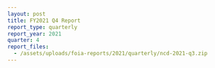 ```yaml
---
layout: post
title: FY2021 Q4 Report
report_type: quarterly
report_year: 2021
quarter: 4
report_files:
  - /assets/uploads/foia-reports/2021/quarterly/ncd-2021-q3.zip
---
```

